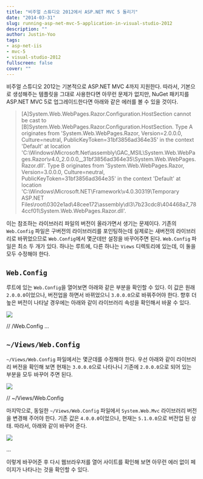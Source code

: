 ```yaml
---
title: "비주얼 스튜디오 2012에서 ASP.NET MVC 5 돌리기"
date: "2014-03-31"
slug: running-asp-net-mvc-5-application-in-visual-studio-2012
description: ""
author: Justin-Yoo
tags:
- asp-net-iis
- mvc-5
- visual-studio-2012
fullscreen: false
cover: ""
---
```


비주얼 스튜디오 2012는 기본적으로 ASP.NET MVC 4까지 지원한다. 따라서, 기본으로 생성해주는 템플릿을 그대로 사용한다면 아무런 문제가 없지만, NuGet 패키지를 ASP.NET MVC 5로 업그레이드한다면 아래와 같은 에러를 볼 수 있을 것이다.

> \[A\]System.Web.WebPages.Razor.Configuration.HostSection cannot be cast to \[B\]System.Web.WebPages.Razor.Configuration.HostSection. Type A originates from 'System.Web.WebPages.Razor, Version=2.0.0.0, Culture=neutral, PublicKeyToken=31bf3856ad364e35' in the context 'Default' at location 'C:\\Windows\\Microsoft.Net\\assembly\\GAC\_MSIL\\System.Web.WebPages.Razor\\v4.0\_2.0.0.0\_\_31bf3856ad364e35\\System.Web.WebPages.Razor.dll'. Type B originates from 'System.Web.WebPages.Razor, Version=3.0.0.0, Culture=neutral, PublicKeyToken=31bf3856ad364e35' in the context 'Default' at location 'C:\\Windows\\Microsoft.NET\\Framework\\v4.0.30319\\Temporary ASP.NET Files\\root\\0302e1ad\\48cee172\\assembly\\dl3\\7b23cdc8\\404468a7\_784ccf01\\System.Web.WebPages.Razor.dll'.

이는 참조하는 라이브러리 파일의 버전이 올라가면서 생기는 문제이다. 기존의 `Web.Config` 파일은 구버전의 라이브러리를 포인팅하는데 실제로는 새버전의 라이브러리로 바뀌었으므로 `Web.Config`에서 몇군데만 설정을 바꾸어주면 된다. `Web.Config` 파일은 최소 두 개가 있다. 하나는 루트에, 다른 하나는 `Views` 디렉토리에 있는데, 이 둘을 모두 수정해야 한다.

## `Web.Config`

루트에 있는 `Web.Config`을 열어보면 아래와 같은 부분을 확인할 수 있다. 이 값은 원래 `2.0.0.0`이었으나, 버전업을 하면서 바뀌었으니 `3.0.0.0`으로 바꿔주어야 한다. 향후 더 높은 버전이 나타날 경우에는 아래와 같이 라이브러리 속성을 확인해서 바꿀 수 있다.

![](https://sa0blogs.blob.core.windows.net/aliencube/2014/03/System.Web_.WebPages.png)

// /Web.Config
 ... 

## `~/Views/Web.Config`

`~/Views/Web.Config` 파일에서는 몇군데를 수정해야 한다. 우선 아래와 같이 라이브러리 버전을 확인해 보면 현재는 `3.0.0.0`으로 나타나니 기존에 `2.0.0.0`으로 되어 있는 부분을 모두 바꾸어 주면 된다.

![](https://sa0blogs.blob.core.windows.net/aliencube/2014/03/System.Web_.WebPages.Razor_.png)

// ~/Views/Web.Config
  

마지막으로, 동일한 `~/Views/Web.Config` 파일에서 `System.Web.Mvc` 라이브러리 버전을 변경해 주어야 한다. 기존 값은 `4.0.0.0`이었으나, 현재는 `5.1.0.0`으로 버전업 된 상태. 따라서, 아래와 같이 바꾸어 준다.

![](https://sa0blogs.blob.core.windows.net/aliencube/2014/03/System.Web_.Mvc_.png)

  
 ... 

이렇게 바꾸어준 후 다시 웹브라우저를 열어 사이트를 확인해 보면 아무런 에러 없이 페이지가 나타나는 것을 확인할 수 있다.

